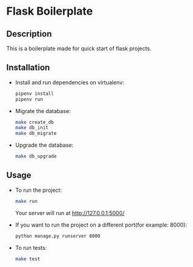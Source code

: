 # Flask Boilerplate #

## Description ##

This is a boilerplate made for quick start of flask projects.

## Installation ##

- Install and run dependencies on virtualenv:

  ```bash
  pipenv install
  pipenv run
  ```

- Migrate the database:

  ```bash
  make create_db
  make db_init
  make db_migrate
  ```

- Upgrade the database:

  ```bash
  make db_upgrade
  ```

## Usage ##

- To run the project:

  ```bash
  make run
  ```

  Your server will run at <http://127.0.0.1:5000/>

- If you want to run the project on a different port(for example: 8000):
  
  ```bash
  python manage.py runserver 8000
  ```

- To run tests:

  ```bash
  make test
  ```

